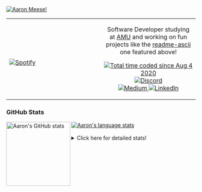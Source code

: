 [![Aaron Meese!](https://user-images.githubusercontent.com/17814535/88975338-a2aabf00-d27f-11ea-963f-8a19608716b4.png)](https://github.com/ajmeese7/readme-ascii "README ASCII")

<!-- Modified from project here: https://github.com/novatorem/novatorem -->
<table width="100%"> 
  <tr>
  <td width="50%">
      
&nbsp; <br> [![Spotify](https://ajmeese7.vercel.app/api/spotify)](https://open.spotify.com/user/ajmeese)

  </td>
  <td width="50%">
    <p align="center">
    Software Developer studying at <a href="https://www.amu.apus.edu/">AMU</a> and working on fun 
    projects like the <a href="https://github.com/ajmeese7/readme-ascii">readme-ascii</a> one featured above!
    </p>
    <p align="center">
      <a href="https://wakatime.com/@f726891d-3b02-46cd-9b60-e8c59f9e2b14">
        <img src="https://wakatime.com/badge/user/f726891d-3b02-46cd-9b60-e8c59f9e2b14.svg" alt="Total time coded since Aug 4 2020" title="WakaTime" />
      </a>
      <a href="http://link.aaronmeese.com/discord">
        <img src="https://img.shields.io/badge/discord-ajmeese7%234835-369?style=flat-square&logo=discord&logoColor=white&color=purple" alt="Discord" title="Discord">
      </a>
      <br />
      <a href="https://link.aaronmeese.com/medium">
        <img src="https://img.shields.io/badge/medium-ajmeese7-1DB954?style=flat-square&logo=medium&logoColor=white" alt="Medium" title="Medium">
      </a>
      <a href="https://link.aaronmeese.com/linkedin">
        <img src="https://img.shields.io/badge/linkedIn-aaronmeese-1DB954?style=flat-square&logo=linkedin&logoColor=white&color=blue" alt="LinkedIn" title="LinkedIn">
      </a>
    </p>
  </td>

</table>

[//]: <> (The `&nbsp;` is to have Aphelion take up more space)

### GitHub Stats ###

<a href="https://profile-summary-for-github.com/user/ajmeese7">
  <img align="left" height="170px" src="https://github-readme-stats.vercel.app/api?username=ajmeese7&show_icons=true&line_height=27&count_private=true" alt="Aaron's GitHub stats"/>
  <img src="https://github-readme-stats.vercel.app/api/top-langs/?username=ajmeese7&hide_langs_below=5&layout=compact" alt="Aaron's language stats"/>
</a>

<br />
<br />
<details>
<summary>Click here for detailed stats!</summary>

### :zap: Recent Activity
<!--START_SECTION:activity-->
1. ❗️ Opened issue [#23](https://github.com/tholman/cursor-effects/issues/23) in [tholman/cursor-effects](https://github.com/tholman/cursor-effects)
2. 💪 Opened PR [#1](https://github.com/ajmeese7/cursor-effects/pull/1) in [ajmeese7/cursor-effects](https://github.com/ajmeese7/cursor-effects)
3. ❗️ Opened issue [#96](https://github.com/meese-enterprises/meeseOS/issues/96) in [meese-enterprises/meeseOS](https://github.com/meese-enterprises/meeseOS)
4. ❗️ Opened issue [#95](https://github.com/meese-enterprises/meeseOS/issues/95) in [meese-enterprises/meeseOS](https://github.com/meese-enterprises/meeseOS)
5. ❗️ Opened issue [#16](https://github.com/meese-enterprises/website/issues/16) in [meese-enterprises/website](https://github.com/meese-enterprises/website)
<!--END_SECTION:activity-->

### 🧐 Waka Stats
<!--START_SECTION:waka-->
![Code Time](http://img.shields.io/badge/Code%20Time-1%2C131%20hrs%2027%20mins-blue)

**🐱 My GitHub Data** 

> 🏆 943 Contributions in the Year 2022
 > 
> 📦 197.9 kB Used in GitHub's Storage 
 > 
> 💼 Opted to Hire
 > 
> 📜 81 Public Repositories 
 > 
> 🔑 29 Private Repositories  
 > 
**I'm an Early 🐤** 

```text
🌞 Morning    185 commits    █████░░░░░░░░░░░░░░░░░░░░   21.34% 
🌆 Daytime    328 commits    █████████░░░░░░░░░░░░░░░░   37.83% 
🌃 Evening    343 commits    ██████████░░░░░░░░░░░░░░░   39.56% 
🌙 Night      11 commits     ░░░░░░░░░░░░░░░░░░░░░░░░░   1.27%

```
📅 **I'm Most Productive on Sunday** 

```text
Monday       122 commits    ███░░░░░░░░░░░░░░░░░░░░░░   14.07% 
Tuesday      128 commits    ███░░░░░░░░░░░░░░░░░░░░░░   14.76% 
Wednesday    105 commits    ███░░░░░░░░░░░░░░░░░░░░░░   12.11% 
Thursday     114 commits    ███░░░░░░░░░░░░░░░░░░░░░░   13.15% 
Friday       89 commits     ██░░░░░░░░░░░░░░░░░░░░░░░   10.27% 
Saturday     135 commits    ████░░░░░░░░░░░░░░░░░░░░░   15.57% 
Sunday       174 commits    █████░░░░░░░░░░░░░░░░░░░░   20.07%

```


📊 **This Week I Spent My Time On** 

```text
⌚︎ Time Zone: America/New_York

💬 Programming Languages: 
JavaScript               11 hrs 48 mins      ██████████░░░░░░░░░░░░░░░   40.3% 
Bash                     6 hrs 37 mins       █████░░░░░░░░░░░░░░░░░░░░   22.58% 
YAML                     4 hrs 28 mins       ███░░░░░░░░░░░░░░░░░░░░░░   15.28% 
Markdown                 3 hrs 12 mins       ██░░░░░░░░░░░░░░░░░░░░░░░   10.95% 
JSON                     2 hrs 29 mins       ██░░░░░░░░░░░░░░░░░░░░░░░   8.49%

🐱‍💻 Projects: 
aaronmeese.com           11 hrs 52 mins      ██████████░░░░░░░░░░░░░░░   40.51% 
github-action-push-to-ano6 hrs 40 mins       █████░░░░░░░░░░░░░░░░░░░░   22.76% 
esdoc2                   4 hrs 34 mins       ████░░░░░░░░░░░░░░░░░░░░░   15.59% 
meeseOS-manual           3 hrs 26 mins       ███░░░░░░░░░░░░░░░░░░░░░░   11.73% 
gitbook-action           54 mins             ░░░░░░░░░░░░░░░░░░░░░░░░░   3.09%

```

**I Mostly Code in JavaScript** 

```text
JavaScript               32 repos            ████████████░░░░░░░░░░░░░   49.23% 
HTML                     9 repos             ███░░░░░░░░░░░░░░░░░░░░░░   13.85% 
Python                   5 repos             ██░░░░░░░░░░░░░░░░░░░░░░░   7.69% 
Java                     4 repos             █░░░░░░░░░░░░░░░░░░░░░░░░   6.15% 
CSS                      3 repos             █░░░░░░░░░░░░░░░░░░░░░░░░   4.62%

```



 Last Updated on 10/07/2022 16:03:45 UTC
<!--END_SECTION:waka-->
</details>

